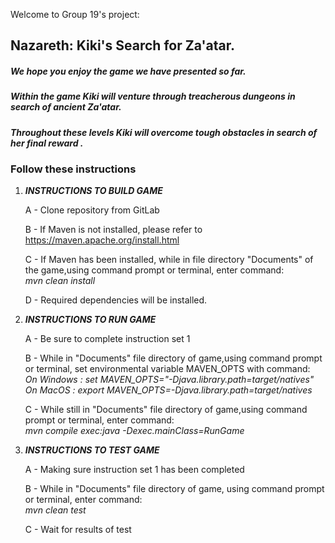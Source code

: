 Welcome to Group 19's project:  
## Nazareth: Kiki's Search for Za'atar.

##### We hope you enjoy the game we have presented so far.

##### Within the game Kiki will venture through treacherous dungeons in search of ancient Za'atar.  
##### Throughout these levels Kiki will overcome tough obstacles in search of her final reward .

### Follow these instructions
 
 

1. ***INSTRUCTIONS TO BUILD GAME***

	A - Clone repository from GitLab

	B - If Maven is not installed, please refer to https://maven.apache.org/install.html

	C - If  Maven has been installed, while in file directory "Documents" of the game,using command prompt or terminal, enter command:  
	   *mvn clean install*
	
	D - Required dependencies will be installed.


2. ***INSTRUCTIONS TO RUN GAME***

	A - Be sure to complete instruction set 1

	B -  While in "Documents" file directory of game,using command prompt or terminal, set environmental variable MAVEN_OPTS with command:  
	   *On Windows : set MAVEN_OPTS="-Djava.library.path=target/natives"*   
	   *On MacOS : export MAVEN_OPTS=-Djava.library.path=target/natives*
	
	C - While still in "Documents" file directory of game,using command prompt or terminal, enter command:  
	   *mvn compile exec:java -Dexec.mainClass=RunGame*


3.  ***INSTRUCTIONS TO TEST GAME***

	A - Making sure instruction set 1 has been completed

	B - While in "Documents" file directory of game, using command prompt or terminal, enter command:    
	*mvn clean test*	

	C - Wait for results of test
	
